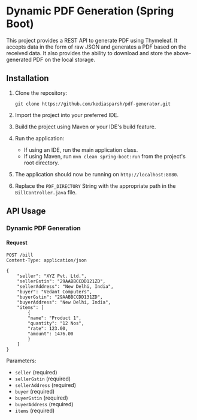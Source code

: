# Dynamic PDF Generation (Spring Boot)

This project provides a REST API to generate PDF using Thymeleaf. It accepts data in the form of raw JSON and generates a PDF based on the received data. It also provides the ability to download and store the above-generated PDF on the local storage.

## Installation

1. Clone the repository:

   ```
   git clone https://github.com/kediasparsh/pdf-generator.git
   ```

2. Import the project into your preferred IDE.

3. Build the project using Maven or your IDE's build feature.

4. Run the application:

   - If using an IDE, run the main application class.
   - If using Maven, run `mvn clean spring-boot:run` from the project's root directory.

5. The application should now be running on `http://localhost:8080`.

6. Replace the `PDF_DIRECTORY` String with the appropriate path in the `BillController.java` file.

## API Usage

### Dynamic PDF Generation

#### Request

```
POST /bill
Content-Type: application/json

{
    "seller": "XYZ Pvt. Ltd.",
    "sellerGstin": "29AABBCCDD121ZD",
    "sellerAddress": "New Delhi, India",
    "buyer": "Vedant Computers",
    "buyerGstin": "29AABBCCDD131ZD",
    "buyerAddress": "New Delhi, India",
    "items": [
        {
        "name": "Product 1",
        "quantity": "12 Nos",
        "rate": 123.00,
        "amount": 1476.00
        }
    ]
}

```

Parameters:
- `seller` (required)
- `sellerGstin` (required)
- `sellerAddress` (required)
- `buyer` (required)
- `buyerGstin` (required)
- `buyerAddress` (required)
- `items` (required)
